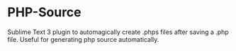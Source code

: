 # PHP-Source
Sublime Text 3 plugin to automagically create .phps files after saving a .php file. Useful for generating php source automatically.
